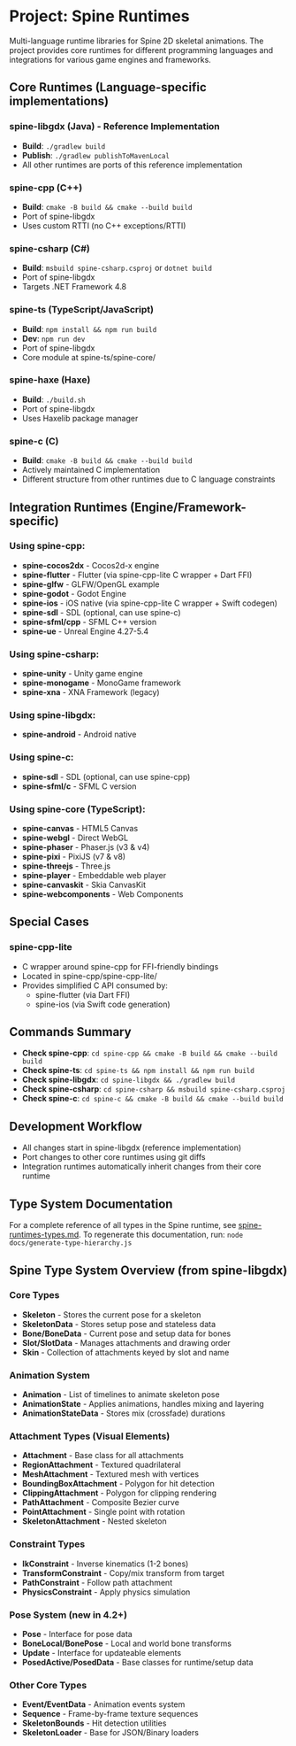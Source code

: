 # Project: Spine Runtimes

Multi-language runtime libraries for Spine 2D skeletal animations. The project provides core runtimes for different programming languages and integrations for various game engines and frameworks.

## Core Runtimes (Language-specific implementations)

### spine-libgdx (Java) - Reference Implementation
- **Build**: `./gradlew build`
- **Publish**: `./gradlew publishToMavenLocal`
- All other runtimes are ports of this reference implementation

### spine-cpp (C++)
- **Build**: `cmake -B build && cmake --build build`
- Port of spine-libgdx
- Uses custom RTTI (no C++ exceptions/RTTI)

### spine-csharp (C#)
- **Build**: `msbuild spine-csharp.csproj` or `dotnet build`
- Port of spine-libgdx
- Targets .NET Framework 4.8

### spine-ts (TypeScript/JavaScript)
- **Build**: `npm install && npm run build`
- **Dev**: `npm run dev`
- Port of spine-libgdx
- Core module at spine-ts/spine-core/

### spine-haxe (Haxe)
- **Build**: `./build.sh`
- Port of spine-libgdx
- Uses Haxelib package manager

### spine-c (C)
- **Build**: `cmake -B build && cmake --build build`
- Actively maintained C implementation
- Different structure from other runtimes due to C language constraints

## Integration Runtimes (Engine/Framework-specific)

### Using spine-cpp:
- **spine-cocos2dx** - Cocos2d-x engine
- **spine-flutter** - Flutter (via spine-cpp-lite C wrapper + Dart FFI)
- **spine-glfw** - GLFW/OpenGL example
- **spine-godot** - Godot Engine
- **spine-ios** - iOS native (via spine-cpp-lite C wrapper + Swift codegen)
- **spine-sdl** - SDL (optional, can use spine-c)
- **spine-sfml/cpp** - SFML C++ version
- **spine-ue** - Unreal Engine 4.27-5.4

### Using spine-csharp:
- **spine-unity** - Unity game engine
- **spine-monogame** - MonoGame framework
- **spine-xna** - XNA Framework (legacy)

### Using spine-libgdx:
- **spine-android** - Android native

### Using spine-c:
- **spine-sdl** - SDL (optional, can use spine-cpp)
- **spine-sfml/c** - SFML C version

### Using spine-core (TypeScript):
- **spine-canvas** - HTML5 Canvas
- **spine-webgl** - Direct WebGL
- **spine-phaser** - Phaser.js (v3 & v4)
- **spine-pixi** - PixiJS (v7 & v8)
- **spine-threejs** - Three.js
- **spine-player** - Embeddable web player
- **spine-canvaskit** - Skia CanvasKit
- **spine-webcomponents** - Web Components

## Special Cases

### spine-cpp-lite
- C wrapper around spine-cpp for FFI-friendly bindings
- Located in spine-cpp/spine-cpp-lite/
- Provides simplified C API consumed by:
  - spine-flutter (via Dart FFI)
  - spine-ios (via Swift code generation)

## Commands Summary
- **Check spine-cpp**: `cd spine-cpp && cmake -B build && cmake --build build`
- **Check spine-ts**: `cd spine-ts && npm install && npm run build`
- **Check spine-libgdx**: `cd spine-libgdx && ./gradlew build`
- **Check spine-csharp**: `cd spine-csharp && msbuild spine-csharp.csproj`
- **Check spine-c**: `cd spine-c && cmake -B build && cmake --build build`

## Development Workflow
- All changes start in spine-libgdx (reference implementation)
- Port changes to other core runtimes using git diffs
- Integration runtimes automatically inherit changes from their core runtime

## Type System Documentation
For a complete reference of all types in the Spine runtime, see [spine-runtimes-types.md](spine-runtimes-types.md).
To regenerate this documentation, run: `node docs/generate-type-hierarchy.js`

## Spine Type System Overview (from spine-libgdx)

### Core Types
- **Skeleton** - Stores the current pose for a skeleton
- **SkeletonData** - Stores setup pose and stateless data
- **Bone/BoneData** - Current pose and setup data for bones
- **Slot/SlotData** - Manages attachments and drawing order
- **Skin** - Collection of attachments keyed by slot and name

### Animation System
- **Animation** - List of timelines to animate skeleton pose
- **AnimationState** - Applies animations, handles mixing and layering
- **AnimationStateData** - Stores mix (crossfade) durations

### Attachment Types (Visual Elements)
- **Attachment** - Base class for all attachments
- **RegionAttachment** - Textured quadrilateral
- **MeshAttachment** - Textured mesh with vertices
- **BoundingBoxAttachment** - Polygon for hit detection
- **ClippingAttachment** - Polygon for clipping rendering
- **PathAttachment** - Composite Bezier curve
- **PointAttachment** - Single point with rotation
- **SkeletonAttachment** - Nested skeleton

### Constraint Types
- **IkConstraint** - Inverse kinematics (1-2 bones)
- **TransformConstraint** - Copy/mix transform from target
- **PathConstraint** - Follow path attachment
- **PhysicsConstraint** - Apply physics simulation

### Pose System (new in 4.2+)
- **Pose** - Interface for pose data
- **BoneLocal/BonePose** - Local and world bone transforms
- **Update** - Interface for updateable elements
- **PosedActive/PosedData** - Base classes for runtime/setup data

### Other Core Types
- **Event/EventData** - Animation events system
- **Sequence** - Frame-by-frame texture sequences
- **SkeletonBounds** - Hit detection utilities
- **SkeletonLoader** - Base for JSON/Binary loaders